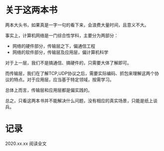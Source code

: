 # 关于这两本书
两本大头书，如果真是一字一句的看下来，会浪费大量时间，且意义不大。

事实上，计算机网络是一门综合性学科，主要分为两部分：

- 网络的硬件部分，传输层之下，偏通信工程
- 网络的软件部分，传输层及应用层，偏计算机科学

对于上一层，我们不是搞通信、搞硬件的，只需要大体了解即可。

而传输层，我们在了解TCP,UDP协议之后，需要实际编码、抓包来理解这两个协议的特点。对于应用层，应当基于特定领域，按需学习。

总体上而言，传输层和应用层都是偏实践的。

总之，只看这两本书并不能解决什么问题，没有相应的真实场景，只能是纸上谈兵。

# 记录
2020.xx.xx 阅读全文